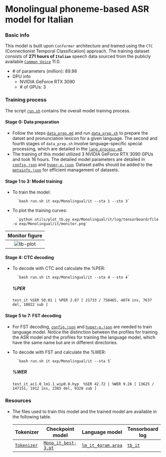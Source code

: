 # Monolingual phoneme-based ASR model for Italian
### Basic info

This model is built upon `Conformer` architecture and trained using the `CTC` (Connectionist Temporal Classification) approach. The training dataset consists of __271 hours of `Italian`__ speech data sourced from the publicly available [`Common Voice`](https://commonvoice.mozilla.org/) 11.0.

* \# of parameters (million): 89.98
* GPU info
  * NVIDIA GeForce RTX 3090
  * \# of GPUs: 3

### Training process

The script [`run.sh`](../../../run.sh) contains the overall model training process.

#### Stage 0: Data preparation
* Follow the steps [`data_prep.md`](../../../local/data_prep.md) and run [`data_prep.sh`](../../../local/data_prep.sh) to prepare the datset and pronunciation lexicon for a given language. The second and fourth stages of `data_prep.sh` involve language-specific special processing, which are detailed in the [`lang_process.md`](../../../lang-process/it/lang_process.md). 
* The training of this model utilized 3 NVIDIA GeForce RTX 3090 GPUs and took 16 hours. The detailed model parameters are detailed in [`config.json`](config.json) and [`hyper-p.json`](hyper-p.json). Dataset paths should be added to the [`metainfo.json`](../../../data/metainfo.json) for efficient management of datasets.

#### Stage 1 to 3: Model training
* To train the model:

        `bash run.sh it exp/Monolingual/it --sta 1 --sto 3`
* To plot the training curves:

        `python utils/plot_tb.py exp/Monolingual/it/log/tensorboard/file -o exp/Monolingual/it/monitor.png`

|     Monitor figure    |
|:-----------------------:|
|![tb-plot](./monitor.png)|

#### Stage 4: CTC decoding
* To decode with CTC and calculate the %PER:

        `bash run.sh it exp/Monolingual/it --sta 4 --sto 4`

    ##### %PER
    ```
    test_it %SER 50.01 | %PER 2.87 [ 21733 / 758465, 4074 ins, 7637 del, 10022 sub ]
    ```

#### Stage 5 to 7: FST decoding
* For FST decoding, [`config.json`](./lm/config.json) and [`hyper-p.json`](./lm/hyper-p.json) are needed to train language model. Notice the distinction between the profiles for training the ASR model and the profiles for training the language model, which have the same name but are in different directories.
* To decode with FST and calculate the %WER:

        `bash run.sh it exp/Monolingual/it --sta 5`

    ##### %WER
    ```
    test_it_ac1.0_lm1.1_wip0.0.hyp  %SER 42.72 | %WER 9.26 [ 13625 / 147151, 1912 ins, 2385 del, 9328 sub ]
    ```
### Resources
* The files used to train this model and the trained model are available in the following table. 

    | Tokenizer | Checkpoint model | Language model | Tensorboard log |
    | ----------- | ----------- | ----------- | ----------- |
    | [`Tokenizer`](hhttp://cat-ckpt.oss-cn-beijing.aliyuncs.com/cat-multilingual/cv-lang10/dict/it/tokenizer.tknz?OSSAccessKeyId=LTAI5tF9KeigLW4UoLbK9vnJ&Expires=2064644847&Signature=H6QMdRH2RAqT0W545nL9tGNEvUw%3D) | [`Mono_it_best-3.pt`](https://cat-ckpt.oss-cn-beijing.aliyuncs.com/cat-multilingual/cv-lang10/exp/it/Mono_it_best-3.pt) | [`lm_it_4gram.arpa`](https://cat-ckpt.oss-cn-beijing.aliyuncs.com/cat-multilingual/cv-lang10/exp/it/lm_it_4gram.arpa) | [`tb_it`](https://cat-ckpt.oss-cn-beijing.aliyuncs.com/cat-multilingual/cv-lang10/exp/it/tb_log_it.tar.gz) |